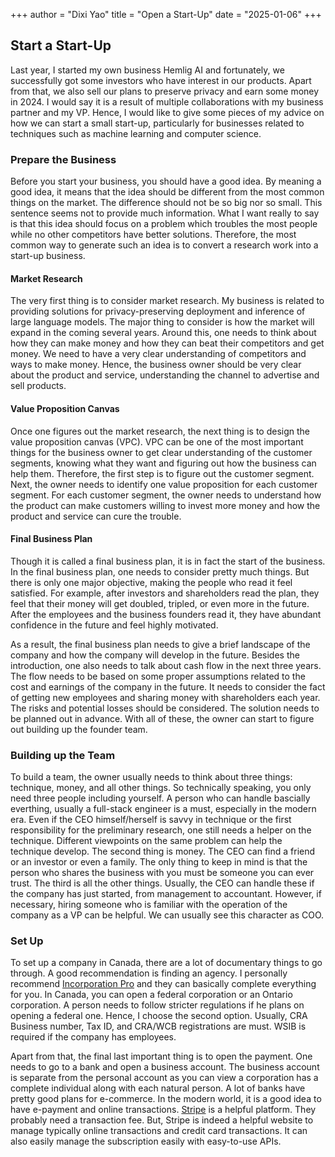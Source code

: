 +++
author = "Dixi Yao"
title = "Open a Start-Up"
date = "2025-01-06"
+++

## Start a Start-Up
Last year, I started my own business Hemlig AI and fortunately, we successfully got some investors who have interest in our products. Apart from that, we also sell our plans to preserve privacy and earn some money in 2024. I would say it is a result of multiple collaborations with my business partner and my VP. Hence, I would like to give some pieces of my advice on how we can start a small start-up, particularly for businesses related to techniques such as machine learning and computer science.


### Prepare the Business
Before you start your business, you should have a good idea. By meaning a good idea, it means that the idea should be different from the most common things on the market. The difference should not be so big nor so small. This sentence seems not to provide much information. What I want really to say is that this idea should focus on a problem which troubles the most people while no other competitors have better solutions. Therefore, the most common way to generate such an idea is to convert a research work into a start-up business.

#### Market Research 
The very first thing is to consider market research. My business is related to providing solutions for privacy-preserving deployment and inference of large language models. The major thing to consider is how the market will expand in the coming several years. Around this, one needs to think about how they can make money and how they can beat their competitors and get money. We need to have a very clear understanding of competitors and ways to make money. Hence, the business owner should be very clear about the product and service, understanding the channel to advertise and sell products.

#### Value Proposition Canvas 
Once one figures out the market research, the next thing is to design the value proposition canvas (VPC). VPC can be one of the most important things for the business owner to get clear understanding of the customer segments, knowing what they want and figuring out how the business can help them. Therefore, the first step is to figure out the customer segment. Next, the owner needs to identify one value proposition for each customer segment. For each customer segment, the owner needs to understand how the product can make customers willing to invest more money and how the product and service can cure the trouble.

#### Final Business Plan
Though it is called a final business plan, it is in fact the start of the business. In the final business plan, one needs to consider pretty much things. But there is only one major objective, making the people who read it feel satisfied. For example, after investors and shareholders read the plan, they feel that their money will get doubled, tripled, or even more in the future. After the employees and the business founders read it, they have abundant confidence in the future and feel highly motivated.

As a result, the final business plan needs to give a brief landscape of the company and how the company will develop in the future. Besides the introduction, one also needs to talk about cash flow in the next three years. The flow needs to be based on some proper assumptions related to the cost and earnings of the company in the future. It needs to consider the fact of getting new employees and sharing money with shareholders each year. The risks and potential losses should be considered. The solution needs to be planned out in advance. With all of these, the owner can start to figure out building up the founder team.

### Building up the Team
To build a team, the owner usually needs to think about three things: technique, money, and all other things. So technically speaking, you only need three people including yourself. A person who can handle bascially everthing, usually a full-stack engineer is a must, especially in the modern era. Even if the CEO himself/herself is savvy in technique or the first responsibility for the preliminary research, one still needs a helper on the technique. Different viewpoints on the same problem can help the technique develop. The second thing is money. The CEO can find a friend or an investor or even a family. The only thing to keep in mind is that the person who shares the business with you must be someone you can ever trust. The third is all the other things. Usually, the CEO can handle these if the company has just started, from management to accountant. However, if necessary, hiring someone who is familiar with the operation of the company as a VP can be helpful. We can usually see this character as COO.

### Set Up
To set up a company in Canada, there are a lot of documentary things to go through. A good recommendation is finding an agency. I personally recommend [Incorporation Pro](https://incorporationpro.ca/) and they can basically complete everything for you. In Canada, you can open a federal corporation or an Ontario corporation. A person needs to follow stricter regulations if he plans on opening a federal one. Hence, I choose the second option. Usually, CRA Business number, Tax ID, and CRA/WCB registrations are must. WSIB is required if the company has employees. 

Apart from that, the final last important thing is to open the payment. One needs to go to a bank and open a business account. The business account is separate from the personal account as you can view a corporation has a complete individual along with each natural person. A lot of banks have pretty good plans for e-commerce. In the modern world, it is a good idea to have e-payment and online transactions. [Stripe](stripe.com) is a helpful platform. They probably need a transaction fee. But, Stripe is indeed a helpful website to manage typically online transactions and credit card transactions. It can also easily manage the subscription easily with easy-to-use APIs.
